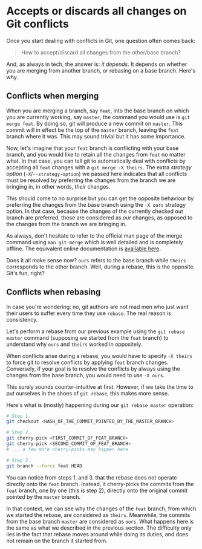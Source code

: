 # Accepts or discards all changes on Git conflicts

Once you start dealing with conflicts in Git, one question often comes back:

> How to accept/discard all changes from the other/base branch?

And, as always in tech, the answer is: _it depends_. It depends on whether you are merging from another branch, or rebasing on a base branch. Here's why.

## Conflicts when merging

When you are merging a branch, say `feat`, into the base branch on which you are currently working, say `master`, the command you would use is `git merge feat`. By doing so, git will produce a new commit on `master`. This commit will in effect be the top of the `master` branch, leaving the `feat` branch where it was. This may sound trivial but it has some importance.

Now, let's imagine that your `feat` branch is conflicting with your base branch, and you would like to retain all the changes from `feat` no matter what. In that case, you can tell git to automatically deal with conflicts by accepting all `feat` changes with a `git merge -X theirs`. The extra _strategy option_ (`-X`/`--strategy-option`) we passed here indicates that all conflicts must be resolved by preferring the changes from the branch we are bringing in, in other words, _their_ changes.

This should come to no surprise but you can get the opposite behaviour by preferring the changes from the base branch using the `-X ours` strategy option. In that case, because the changes of the currently checked out branch are preferred, those are considered as _our_ changes, as opposed to the changes from the branch we are bringing in.

As always, don't hesitate to refer to the official man page of the merge command using `man git-merge` which is well detailed and is completely offline. The equivalent online documentation is [available here](https://git-scm.com/docs/git-merge).

Does it all make sense now? `ours` refers to the base branch while `theirs` corresponds to the other branch. Well, during a rebase, this is the opposite. Git's fun, right?

## Conflicts when rebasing

In case you're wondering: no, git authors are not mad men who just want their users to suffer every time they use `rebase`. The real reason is consistency.

Let's perform a rebase from our previous example using the `git rebase master` command (supposing we started from the `feat` branch) to understand why `ours` and `theirs` worked in oppositely.

When conflicts arise during a rebase, you would have to specify `-X theirs` to force git to resolve conflicts by applying `feat` branch changes. Conversely, if your goal is to resolve the conflicts by always using the changes from the base branch, you would need to use `-X ours`.

This surely sounds counter-intuitive at first. However, if we take the time to put ourselves in the shoes of `git rebase`, this makes more sense.

Here's what is (mostly) happening during our `git rebase master` operation:

```sh
# Step 1.
git checkout <HASH_OF_THE_COMMIT_POINTED_BY_THE_MASTER_BRANCH>

# Step 2.
git cherry-pick <FIRST_COMMIT_OF_FEAT_BRANCH>
git cherry-pick <SECOND_COMMIT_OF_FEAT_BRANCH>
# ... a few more cherry-picks may happen here

# Step 3.
git branch --force feat HEAD
```

You can notice from steps 1. and 3. that the rebase does not operate directly onto the `feat` branch. Instead, it cherry-picks the commits from the `feat` branch, one by one (this is step 2), directly onto the original commit pointed by the `master` branch.

In that context, we can see why the changes of the `feat` branch, from which we started the rebase, are considered as `theirs`. Meanwhile, the commits from the base branch `master` are considered as `ours`. What happens here is the same as what we described in the previous section. The difficulty only lies in the fact that rebase moves around while doing its duties, and does not remain on the branch it started from.